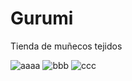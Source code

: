 
# Gurumi
Tienda de muñecos tejidos

![aaaa](https://user-images.githubusercontent.com/81161385/132257530-1734dc11-aaab-4c42-a48a-4832ae007dac.jpg)
![bbb](https://user-images.githubusercontent.com/81161385/132257544-ff4c5260-d6f7-4b6e-b1cf-12b95e10794a.jpg)
![ccc](https://user-images.githubusercontent.com/81161385/132257551-1fa29400-989d-42f2-9292-40a53408ad9d.jpg)


